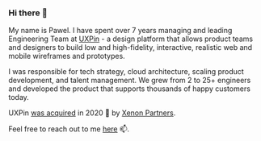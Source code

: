 ### Hi there 👋

<!--
**bauerpl/bauerpl** is a ✨ _special_ ✨ repository because its `README.md` (this file) appears on your GitHub profile.

Here are some ideas to get you started:

- 🔭 I’m currently working on ...
- 🌱 I’m currently learning ...
- 👯 I’m looking to collaborate on ...
- 🤔 I’m looking for help with ...
- 💬 Ask me about ...
-  How to reach me: ...
- 😄 Pronouns: ...
- ⚡ Fun fact: ...
-->

My name is Pawel. I have spent over 7 years managing and leading Engineering Team at [UXPin](https://www.uxpin.com) - a design platform that allows product teams and designers to build low and high-fidelity, interactive, realistic web and mobile wireframes and prototypes. 

I was responsible for tech strategy, cloud architecture, scaling product development, and talent management. We grew from 2 to 25+ engineers and developed the product that supports thousands of happy customers today. 

UXPin [was acquired](https://www.prweb.com/releases/xenon_partners_acquires_uxpin_a_leading_collaborative_design_and_prototyping_platform/prweb17173400.htm) in 2020 🎉 by [Xenon Partners](https://xenon.io).

Feel free to reach out to me [here](https://techcopilot.co) 📫.
